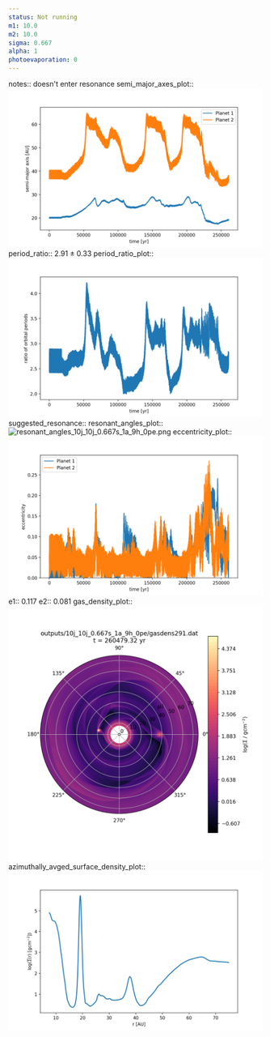 ```yaml
---
status: Not running
m1: 10.0
m2: 10.0
sigma: 0.667
alpha: 1
photoevaporation: 0
---
```


notes:: doesn't enter resonance
semi_major_axes_plot:: ![semi_major_axes_10j_10j_0.667s_1a_9h_0pe.png](plots/semi_major_axes/semi_major_axes_10j_10j_0.667s_1a_9h_0pe.png)
period_ratio:: 2.91 ± 0.33
period_ratio_plot:: ![period_ratio_10j_10j_0.667s_1a_9h_0pe.png](plots/period_ratio/period_ratio_10j_10j_0.667s_1a_9h_0pe.png)
suggested_resonance:: 
resonant_angles_plot:: ![resonant_angles_10j_10j_0.667s_1a_9h_0pe.png](plots/resonant_angles/resonant_angles_10j_10j_0.667s_1a_9h_0pe.png)
eccentricity_plot:: ![eccentricity_10j_10j_0.667s_1a_9h_0pe.png](plots/eccentricity/eccentricity_10j_10j_0.667s_1a_9h_0pe.png)
e1:: 0.117
e2:: 0.081
gas_density_plot:: ![gas_density_10j_10j_0.667s_1a_9h_0pe.png](plots/gas_density/gas_density_10j_10j_0.667s_1a_9h_0pe.png)
azimuthally_avged_surface_density_plot:: ![azimuthally_avged_surface_density_10j_10j_0.667s_1a_9h_0pe.png](plots/azimuthally_avged_surface_density/azimuthally_avged_surface_density_10j_10j_0.667s_1a_9h_0pe.png)
